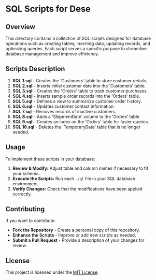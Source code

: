 # SQL Scripts for Dese

## Overview
This directory contains a collection of SQL scripts designed for database operations such as creating tables, inserting data, updating records, and optimizing queries. Each script serves a specific purpose to streamline database management and improve efficiency.

## Scripts Description

1. **SQL 1.sql** - Creates the 'Customers' table to store customer details.
2. **SQL 2.sql** - Inserts initial customer data into the 'Customers' table.
3. **SQL 3.sql** - Creates the 'Orders' table to track customer purchases.
4. **SQL 4.sql** - Inserts sample order records into the 'Orders' table.
5. **SQL 5.sql** - Defines a view to summarize customer order history.
6. **SQL 6.sql** - Updates customer contact information.
7. **SQL 7.sql** - Removes records of inactive customers.
8. **SQL 8.sql** - Adds a 'ShipmentDate' column to the 'Orders' table.
9. **SQL 9.sql** - Creates an index on the 'Orders' table for faster queries.
10. **SQL 10.sql** - Deletes the 'TemporaryData' table that is no longer needed.

## Usage
To implement these scripts in your database:

1. **Review & Modify:** Adjust table and column names if necessary to fit your schema.
2. **Execute the Scripts:** Run each `.sql` file in your SQL database environment.
3. **Verify Changes:** Check that the modifications have been applied correctly.

## Contributing
If you want to contribute:

- **Fork the Repository** - Create a personal copy of this repository.
- **Enhance the Scripts** - Improve or add new scripts as needed.
- **Submit a Pull Request** - Provide a description of your changes for review.

## License
This project is licensed under the [MIT License](./LICENSE).
